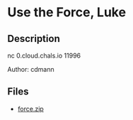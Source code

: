 # Use the Force, Luke

## Description

nc 0.cloud.chals.io 11996

Author: cdmann

## Files

* [force.zip](files/force.zip)

